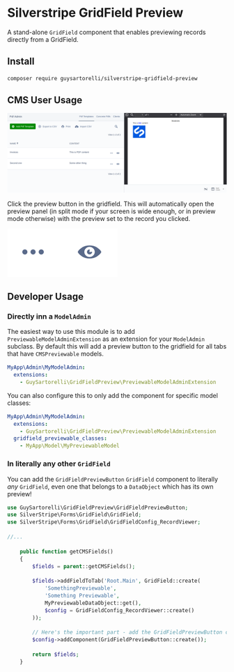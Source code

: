 # Silverstripe GridField Preview

A stand-alone `GridField` component that enables previewing records directly from a GridField.

## Install

```sh
composer require guysartorelli/silverstripe-gridfield-preview
```

## CMS User Usage

![example of usage](docs/en/images/preview-example.png)

Click the preview button in the gridfield. This will automatically open the preview panel (in split mode if your screen is wide enough, or in preview mode otherwise) with the preview set to the record you clicked.

![preview button](docs/en/images/preview-button.png)

## Developer Usage

### Directly inn a `ModelAdmin`

The easiest way to use this module is to add `PreviewableModelAdminExtension` as an extension for your `ModelAdmin` subclass. By default this will add a preview button to the gridfield for all tabs that have `CMSPreviewable` models.

```yml
MyApp\Admin\MyModelAdmin:
  extensions:
    - GuySartorelli\GridFieldPreview\PreviewableModelAdminExtension
```

You can also configure this to only add the component for specific model classes:

```yml
MyApp\Admin\MyModelAdmin:
  extensions:
    - GuySartorelli\GridFieldPreview\PreviewableModelAdminExtension
  gridfield_previewable_classes:
    - MyApp\Model\MyPreviewableModel
```

### In literally any other `GridField`

You can add the `GridFieldPreviewButton` `GridField` component to literally _any_ `GridField`, even one that belongs to a `DataObject` which has its own preview!

```php
use GuySartorelli\GridFieldPreview\GridFieldPreviewButton;
use SilverStripe\Forms\GridField\GridField;
use SilverStripe\Forms\GridField\GridFieldConfig_RecordViewer;

//...

    public function getCMSFields()
    {
        $fields = parent::getCMSFields();

        $fields->addFieldToTab('Root.Main', GridField::create(
            'SomethingPreviewable',
            'Something Previewable',
            MyPreviewableDataObject::get(),
            $config = GridFieldConfig_RecordViewer::create()
        ));

        // Here's the important part - add the GridFieldPreviewButton component!
        $config->addComponent(GridFieldPreviewButton::create());

        return $fields;
    }
```

